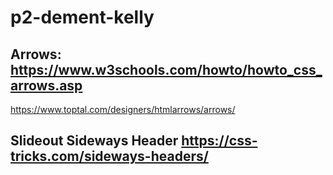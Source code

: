 # p2-dement-kelly

## Arrows: https://www.w3schools.com/howto/howto_css_arrows.asp
https://www.toptal.com/designers/htmlarrows/arrows/
## Slideout Sideways Header https://css-tricks.com/sideways-headers/
